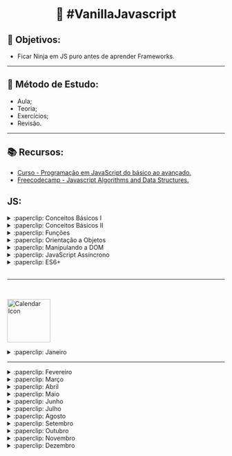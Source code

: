 <h1 align="center">
   🚀 #VanillaJavascript 
</h1>

## 🎯 Objetivos: 
- Ficar Ninja em JS puro antes de aprender Frameworks.
<hr>


## 🎯 Método de Estudo:
- Aula;
- Teoria;
- Exercícios;
- Revisão.


<hr>


## :books: Recursos:

- [Curso - Programação em JavaScript do básico ao avançado.](https://www.udemy.com/course/curso-de-programacao-em-javascript-do-basico-ao-avancado/learn/lecture/16337750#overview)
- [Freecodecamp - Javascript Algorithms and Data Structures.](https://www.freecodecamp.org/learn/)


## JS:

<details>
  <summary> :paperclip: Conceitos Básicos I </summary><br>
    
- [x] <a href="https://github.com/diegosfc100/365daysofJS/blob/master/conceitos-basicos/variaveis-tipos_de_dados.js"> Variáveis e Tipos de Dados (string, inteiro, float, booleano,array, objeto).</a>
- [x] <a href="https://github.com/diegosfc100/365daysofJS/blob/master/conceitos-basicos/estruturas-condicionais.js"> Condicionais (if, else, else if, switch).</a>
- [x] <a href="https://github.com/diegosfc100/365daysofJS/blob/master/conceitos-basicos/estruturas-de-repeticao.js"> Estruturas de Repetição (for, while, do while).</a>
- [x] <a href="https://github.com/diegosfc100/365daysofJS/blob/master/conceitos-basicos/operadores-logicos.js"> Operadores Lógicos (AND, OR , NOT).</a>
- [x] <a href="https://github.com/diegosfc100/365daysofJS/blob/master/conceitos-basicos/operadores-relacionais.js"> Operadores Relacionais( == , != , > , < , >= , <= , === , !== ).</a>
- [x] <a href="https://github.com/diegosfc100/365daysofJS/blob/master/conceitos-basicos/operadores-aritmeticos.js"> Operadores Aritméticos (+ , - , * , / , % ).</a>
- [x] <a href="https://github.com/diegosfc100/365daysofJS/blob/master/conceitos-basicos/funcoes-intro.js"> Introdução à Funções. </a>
- [x] <a href="https://github.com/diegosfc100/365daysofJS/blob/master/conceitos-basicos/intervalo_timeout.js"> Trabalhando com intervalos e timeout. </a>
- [x] <a href=" https://github.com/diegosfc100/365daysofJS/blob/master/conceitos-basicos/escopo-de-variaveis.js"> Escopo de Variáveis. </a>
</details>

<details>
<summary>:paperclip: Conceitos Básicos II </summary><br>

- [x] <a href="https://github.com/diegosfc100/365daysofJS/blob/master/conceitos-basicosII/intro_array.js"> Arrays.</a>
- [x] ForEach.
- [x] Map.
- [x] Filter.
- [x] Reduce.
- [x] Diferenças entre var, let e const.
- [x] Template Strings.
- [x] Hoisting.
- [x] Destructuring.
- [x] Tratamento de erros com Try Catch.

</details>

<details>
<summary>:paperclip: Funções</summary><br>

- [x] First Class Citizens.
- [x] Funções com parâmetro e retorno.
- [x] Funções com parâmetros variáveis e valor padrão.
- [x] Arrow Functions.
- [x] Funções Anonimas(Lambdas).
- [x] Funções Callbacks.
- [x] Funções Construtoras.
- [x] Funções Closures.
- [x] Funções Fábrica.

</details>

<details>
<summary>:paperclip: Orientação a Objetos </summary><br>

- [x] Declarando Atributos.
- [x] Declarando Métodos.
- [x] Instanciando Objetos.
- [x] Objetos e suas funções.
- [x] Herança.
- [x] Sobrescrita de Método e Polimorfismo.
- [x] Metodos de instância e métodos estáticos.
- [x] Objetos vs Funções.
- [x] Objetos vs JSON.
</details>

<details>
<summary>:paperclip: Manipulando a DOM</summary><br>

- [x] O que é a DOM?
- [x] Eventos Inline.
- [x] Trabalhando com a DOM.
- [x] Lidando com elementos da página.
- [x] Alterando estilos.
</details>

<details>
<summary>:paperclip: JavaScript Assíncrono</summary><br>

- [ ] Programação Assíncrona vs Síncrona.
- [ ] Realizando requisições AJAX.
- [ ] Promises.
- [ ] Axios.
</details>

<details>
<summary>:paperclip: ES6+ </summary><br>

- [ ] Operadores Rest e Spread.
- [ ] Conjuntos com Set.
- [ ] For or.
- [ ] Object Short Sintax.
- [ ] Async e Await.
- [ ] Babel.
- [ ] Webpack Server.
- [ ] Import e Export.
- [ ] Organizando o código e Webpack Dev Server.
</details>
<br>
<hr>
<br>


<p align="left">
  <img src="https://cloud.githubusercontent.com/assets/3603793/18837293/9f2732da-83d9-11e6-8a7d-a421115f6b84.png" alt="Calendar Icon" width="100" />

<details>
  <summary> :paperclip: Janeiro </summary><br>  

|*Dia*|*Estudos*|
| -------- | ----------------- |
| *01* |*<a href="https://github.com/diegosfc100/365daysofJS/blob/master/script.js"> Olá, Mundoooooooo =)</a>* |  |
| *02* | *Resolvi  <a href="https://github.com/diegosfc100/365daysofJS/tree/master/freecodecamp-javascript/01-Basico"> exercícios do módulo 01-Básico Freecodecamp.</a>* |  | 
| *03* | *Estudei sobre <a href="https://developer.mozilla.org/pt-BR/docs/Web/JavaScript/Guide/Values%2C_variables%2C_and_literals"> variáveis/tipos de dados</a>, <a href="https://developer.mozilla.org/pt-BR/docs/Web/JavaScript/Guide/Declara%C3%A7%C3%B5es#if...else_statement">condicionais </a>* |  | 
| *04* | *Estudei sobre <a href="https://developer.mozilla.org/pt-BR/docs/Web/JavaScript/Guide/Lacos_e_iteracoes"> estruturas de repetição </a>, <a href="https://developer.mozilla.org/pt-BR/docs/Web/JavaScript/Reference/Operators/Operadores_Logicos"> operadores lógicos </a>, <a href="https://developer.mozilla.org/pt-BR/docs/Web/JavaScript/Reference/Operators/Operadores_de_compara%C3%A7%C3%A3o#Operadores_relacionais"> operadores relacionais </a>,<a href="https://developer.mozilla.org/pt-BR/docs/Web/JavaScript/Reference/Operators/Arithmetic_Operators"> operadores aritméticos </a> e <a href="https://developer.mozilla.org/pt-BR/docs/Web/JavaScript/Reference/Functions"> introdução à funções.</a>* |  | 
| *05*| *Estudei sobre <a href="https://blog.da2k.com.br/2015/01/29/javascript-usando-temporizadores-like-a-ninja/"> intervalos e timeout</a> e <a href="https://medium.com/weyes/entendendo-o-uso-de-escopo-no-javascript-3669172ca5ba"> escopo de variáveis. </a>* |  |
| *06* | *Revisei alguns conteúdos já estudados e <a href="https://github.com/diegosfc100/365daysofJS/tree/master/freecodecamp-javascript/01-Basico"> resolvi exercícios do módulo 01-Básico Freecodecamp.</a>* |  | 
| *07* | *Resolvi  <a href="https://github.com/diegosfc100/365daysofJS/tree/master/freecodecamp-javascript/01-Basico"> exercícios do módulo 01-Básico Freecodecamp</a> e estudei sobre <a href="https://developer.mozilla.org/pt-BR/docs/Web/JavaScript/Reference/Global_Objects/Array"> arrays.</a>*|  | 
| *08* | *Estudei sobre <a href="https://www.devmedia.com.br/javascript-foreach-executando-uma-funcao-para-cada-elemento-de-um-array/39808"> forEach</a>, <a href="https://developer.mozilla.org/pt-BR/docs/Web/JavaScript/Reference/Global_Objects/Array/map"> .map</a>, <a href="https://developer.mozilla.org/pt-BR/docs/Web/JavaScript/Reference/Global_Objects/Array/filtro">.filter</a>, <a href="https://developer.mozilla.org/pt-BR/docs/Web/JavaScript/Reference/Global_Objects/Array/reduce">.reduce</a>,<a href="https://medium.com/collabcode/javascript-e-suas-vari%C3%A1veis-var-let-e-const-b035b44c2dab"> diferenças entre var let const</a>, <a href="https://developer.mozilla.org/pt-BR/docs/Web/JavaScript/Reference/template_strings"> template strings </a>, e resolvi alguns exercícios no <a href="https://github.com/diegosfc100/365daysofJS/tree/master/freecodecamp-javascript/01-Basico"> Freecodecamp. </a>* |  | 
| *09* | *Resolvi  <a href="https://github.com/diegosfc100/365daysofJS/tree/master/freecodecamp-javascript/01-Basico"> exercícios do módulo 01-Básico Freecodecamp.</a>* |  | 
| *10* | *Revisei alguns conteúdos já estudados. |  |*
| *11* | *Revisei alguns conteúdos já estudados e estudei sobre try catch, hoisting e destructuring. |  |*
| *12* | *Estudei sobre Funções (first class citizens; parametro e return; parametros variaveis e valor padrão). |  |*
| *13* | *Estudei sobre Funções (callbacks, closures, lambdas, funções construtoras e funções de fabrica).* |  |
| *14* | *Resolvi alguns exercícios no <a href="https://github.com/diegosfc100/365daysofJS/tree/master/freecodecamp-javascript/01-Basico"> Freecodecamp. </a>* |  | 
| *15* | *Resolvi alguns exercícios no <a href="https://github.com/diegosfc100/365daysofJS/tree/master/freecodecamp-javascript/01-Basico"> Freecodecamp. </a>* |  | 
| *16* | *Revisei alguns conteúdos já estudados.* |  |
| *17* | *Resolvi alguns exercícios no <a href="https://github.com/diegosfc100/365daysofJS/tree/master/freecodecamp-javascript/01-Basico"> Freecodecamp. </a>* |  | 
| *18* | *Estudei sobre Orientação a Objetos.* |  |
| *19* | *Estudei sobre DOM.* |  |
| *20* | *Criei um pequeno projeto <a href="https://github.com/diegosfc100/365daysofJS/tree/master/02.projects-vanilla-JS/001.lista-de-tarefas"> [Lista de Tarefas] </a> com Javascript puro.*|  |
| *21* | *Resolvi alguns exercícios no <a href="https://github.com/diegosfc100/365daysofJS/tree/master/freecodecamp-javascript/01-Basico"> Freecodecamp.* </a> |  |
| *24* | *Renomeei alguns arquivos do freecodecamp para melhor visualização e acrescentei + alguns exemplos.* |  |
</details>
<hr>


<details>
  <summary> :paperclip: Fevereiro </summary><br>
</details>
<details>
  <summary> :paperclip: Março </summary><br>
</details>
<details>
  <summary> :paperclip: Abril </summary><br>
</details>
<details>
  <summary> :paperclip: Maio </summary><br>
</details>
<details>
  <summary> :paperclip: Junho </summary><br>
</details>
<details>
  <summary> :paperclip: Julho </summary><br>
</details>
<details>
  <summary> :paperclip: Agosto </summary><br>
</details>
<details>
  <summary> :paperclip: Setembro </summary><br>
</details>
<details>
  <summary> :paperclip: Outubro </summary><br>
</details>
<details>
  <summary> :paperclip: Novembro </summary><br>
</details>
<details>
  <summary> :paperclip: Dezembro </summary><br>
</details>

